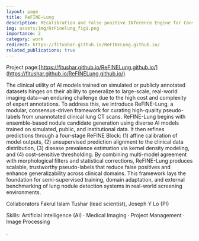 ```yaml
---
layout: page
title: ReFINE-Lung
description: REcalibration and False positive INference Engine for Consensus-Based Lung Nodule Detection
img: assets/img/RrFinelung_fig1.png
importance: 2
category: work
redirect: https://fitushar.github.io/ReFINELung.github.io/
related_publications: true
---
```

Project page:[https://fitushar.github.io/ReFINELung.github.io/](https://fitushar.github.io/ReFINELung.github.io/)

The clinical utility of AI models trained on simulated or publicly annotated datasets hinges on their ability to generalize to large-scale, real-world imaging data—an enduring challenge due to the high cost and complexity of expert annotations. To address this, we introduce ReFINE-Lung, a modular, consensus-driven framework for curating high-quality pseudo-labels from unannotated clinical lung CT scans. ReFINE-Lung begins with ensemble-based nodule candidate generation using diverse AI models trained on simulated, public, and institutional data. It then refines predictions through a four-stage ReFINE Block: (1) affine calibration of model outputs, (2) unsupervised prediction alignment to the clinical data distribution, (3) disease prevalence estimation via kernel density modeling, and (4) cost-sensitive thresholding. By combining multi-model agreement with morphological filters and statistical corrections, ReFINE-Lung produces scalable, trustworthy pseudo-labels that reduce false positives and enhance generalizability across clinical domains. This framework lays the foundation for semi-supervised training, domain adaptation, and external benchmarking of lung nodule detection systems in real-world screening environments.

Collaborators
Fakrul Islam Tushar (lead scientist), Joseph Y Lo (PI)

Skills: Artificial Intelligence (AI) · Medical Imaging · Project Management · Image Processing




.


